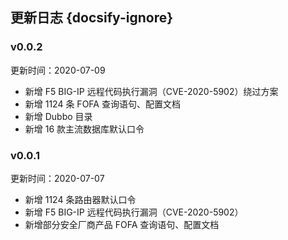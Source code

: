 ## 更新日志 {docsify-ignore}
### v0.0.2

更新时间：2020-07-09

- 新增 F5 BIG-IP 远程代码执行漏洞（CVE-2020-5902）绕过方案
- 新增 1124 条 FOFA 查询语句、配置文档
- 新增 Dubbo 目录
- 新增 16 款主流数据库默认口令

### v0.0.1

更新时间：2020-07-07

- 新增 1124 条路由器默认口令
- 新增 F5 BIG-IP 远程代码执行漏洞（CVE-2020-5902）
- 新增部分安全厂商产品 FOFA 查询语句、配置文档

